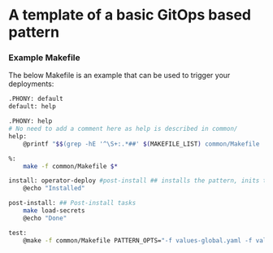 # A template of a basic GitOps based pattern

### Example Makefile
The below Makefile is an example that can be used to trigger your deployments:
```sh
.PHONY: default
default: help

.PHONY: help
# No need to add a comment here as help is described in common/
help:
	@printf "$$(grep -hE '^\S+:.*##' $(MAKEFILE_LIST) common/Makefile | sort | sed -e 's/:.*##\s*/:/' -e 's/^\(.\+\):\(.*\)/\\x1b[36m\1\\x1b[m:\2/' | column -c2 -t -s :)\n"

%:
	make -f common/Makefile $*

install: operator-deploy #post-install ## installs the pattern, inits the vault and loads the secrets
	@echo "Installed"

post-install: ## Post-install tasks
	make load-secrets
	@echo "Done"

test:
	@make -f common/Makefile PATTERN_OPTS="-f values-global.yaml -f values-example.yaml" test
```

